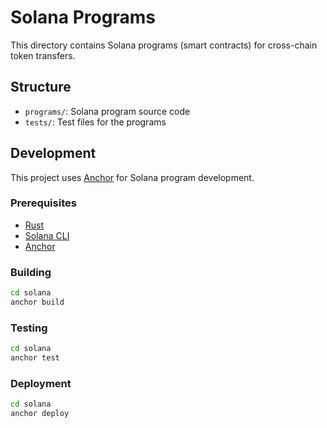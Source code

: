 # Solana Programs

This directory contains Solana programs (smart contracts) for cross-chain token transfers.

## Structure

- `programs/`: Solana program source code
- `tests/`: Test files for the programs

## Development

This project uses [Anchor](https://www.anchor-lang.com/) for Solana program development.

### Prerequisites

- [Rust](https://www.rust-lang.org/tools/install)
- [Solana CLI](https://docs.solana.com/cli/install-solana-cli-tools)
- [Anchor](https://www.anchor-lang.com/docs/installation)

### Building

```bash
cd solana
anchor build
```

### Testing

```bash
cd solana
anchor test
```

### Deployment

```bash
cd solana
anchor deploy
```
